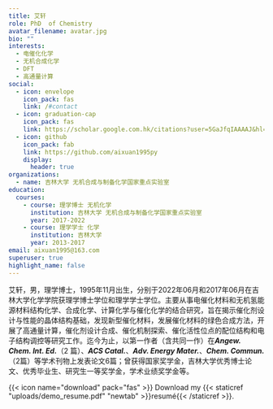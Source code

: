 ```yaml
---
title: 艾轩
role: PhD  of Chemistry
avatar_filename: avatar.jpg
bio: ""
interests:
  - 电催化化学
  - 无机合成化学
  - DFT
  - 高通量计算
social:
  - icon: envelope
    icon_pack: fas
    link: /#contact
  - icon: graduation-cap
    icon_pack: fas
    link: https://scholar.google.com.hk/citations?user=5GaJfqIAAAAJ&hl=zh-CN&oi=ao
  - icon: github
    icon_pack: fab
    link: https://github.com/aixuan1995py
    display:
      header: true
organizations:
  - name: 吉林大学 无机合成与制备化学国家重点实验室
education:
  courses:
    - course: 理学博士 无机化学
      institution: 吉林大学 无机合成与制备化学国家重点实验室
      year: 2017-2022
    - course: 理学学士 化学
      institution: 吉林大学
      year: 2013-2017
email: aixuan1995@163.com
superuser: true
highlight_name: false
---
```

艾轩，男，理学博士，1995年11月出生，分别于2022年06月和2017年06月在吉林大学化学学院获理学博士学位和理学学士学位。主要从事电催化材料和无机氢能源材料结构化学、合成化学、计算化学与催化化学的结合研究，旨在揭示催化剂设计与性能的晶体结构基础，发现新型催化材料，发展催化材料的绿色合成方法，开展了高通量计算，催化剂设计合成、催化机制探索、催化活性位点的配位结构和电子结构调控等研究工作。迄今为止，以第一作者（含共同一作）在***Angew. Chem. Int. Ed.***（2 篇）、***ACS Catal.***、***Adv. Energy Mater.***、***Chem. Commun.***（2篇）等学术刊物上发表论文6篇；曾获得国家奖学金，吉林大学优秀博士论文、优秀毕业生、研究生一等奖学金，学术业绩奖学金等。

{{< icon name="download" pack="fas" >}} Download my {{< staticref "uploads/demo_resume.pdf" "newtab" >}}resumé{{< /staticref >}}.